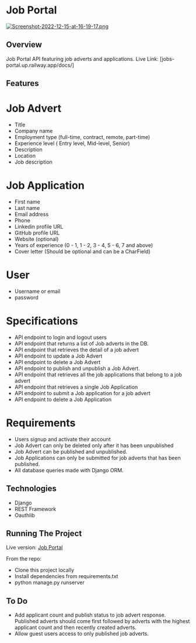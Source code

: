 # Job Portal
[![Screenshot-2022-12-15-at-16-19-17.png](https://i.postimg.cc/KYMcYBsM/Screenshot-2022-12-15-at-16-19-17.png)](https://postimg.cc/v1GwqgyY)

## Overview
Job Portal API featuring job adverts and applications.
Live Link: [jobs-portal.up.railway.app/docs/]


## Features

# Job Advert
- Title
- Company name
- Employment type (full-time, contract, remote, part-time)
- Experience level ( Entry level, Mid-level, Senior)
- Description
- Location
- Job description

# Job Application
- First name
- Last name
- Email address
- Phone
- Linkedin profile URL
- GitHub profile URL
- Website (optional)
- Years of experience (0 - 1, 1 - 2, 3 - 4, 5 - 6, 7 and above)
- Cover letter (Should be optional and can be a CharField)

# User
- Username or email
- password

# Specifications
- API endpoint to login and logout users 
- API endpoint that returns a list of Job adverts in the DB. 
- API endpoint that retrieves the detail of a job advert
- API endpoint to update a Job Advert
- API endpoint to delete a Job Advert
- API endpoint to publish and unpublish a Job Advert.
- API endpoint that retrieves all the job applications that belong to a job advert
- API endpoint that retrieves a single Job Application
- API endpoint to submit a Job application for a job advert
- API endpoint to delete a Job Application

# Requirements
- Users signup and activate their account
- Job Advert can only be deleted only after it has been unpublished
- Job Advert can be published and unpublished.
- Job Applications can only be submitted for job adverts that has been published.
- All database queries made with Django ORM.


## Technologies 
- Django
- REST Framework
- Oauthlib


## Running The Project
Live version:
[Job Portal](jobs-portal.up.railway.app/docs/)

From the repo:<br/>
  - Clone this project locally<br/>
  - Install dependencies from requirements.txt<br/>
  - python manage.py runserver<br/>

## To Do
- Add applicant count and publish status to job advert response. Published adverts should come first followed by
adverts with the highest applicant count and then recently created adverts.
- Allow guest users access to only published job adverts.

